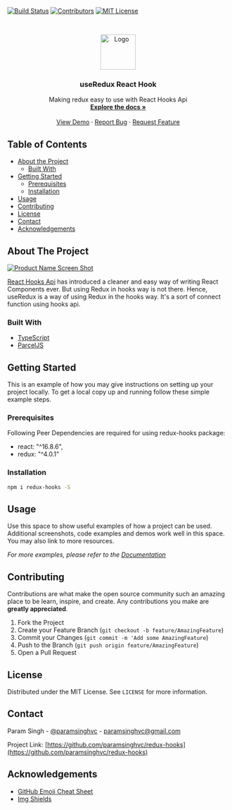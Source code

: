 <!-- PROJECT SHIELDS -->

[![Build Status][build-shield]]()
[![Contributors][contributors-shield]]()
[![MIT License][license-shield]][license-url]

<!-- PROJECT LOGO -->
<br />
<p align="center">
  <a href="https://github.com/paramsinghvc/redux-hooks">
    <img src="https://user-images.githubusercontent.com/4329912/57970576-72d80a00-79a0-11e9-81c3-57465a997044.png" alt="Logo" width="80" height="80">
  </a>

  <h3 align="center">useRedux React Hook</h3>

  <p align="center">
    Making redux easy to use with React Hooks Api
    <br />
    <a href="https://github.com/paramsinghvc/redux-hooks"><strong>Explore the docs »</strong></a>
    <br />
    <br />
    <a href="https://github.com/paramsinghvc/redux-hooks">View Demo</a>
    ·
    <a href="https://github.com/paramsinghvc/redux-hooks/issues">Report Bug</a>
    ·
    <a href="https://github.com/paramsinghvc/redux-hooks/issues">Request Feature</a>
  </p>
</p>

<!-- TABLE OF CONTENTS -->

## Table of Contents

- [About the Project](#about-the-project)
  - [Built With](#built-with)
- [Getting Started](#getting-started)
  - [Prerequisites](#prerequisites)
  - [Installation](#installation)
- [Usage](#usage)
- [Contributing](#contributing)
- [License](#license)
- [Contact](#contact)
- [Acknowledgements](#acknowledgements)

<!-- ABOUT THE PROJECT -->

## About The Project

[![Product Name Screen Shot][product-screenshot]](https://example.com)

[React Hooks Api](https://reactjs.org/docs/hooks-intro.html) has introduced a cleaner and easy way of writing React Components ever. But using Redux in hooks way is not there. Hence, useRedux is a way of using Redux in the hooks way. It's a sort of connect function using hooks api.

### Built With

- [TypeScript](https://www.typescriptlang.org/)
- [ParcelJS](https://parceljs.org/)

<!-- GETTING STARTED -->

## Getting Started

This is an example of how you may give instructions on setting up your project locally.
To get a local copy up and running follow these simple example steps.

### Prerequisites

Following Peer Dependencies are required for using redux-hooks package:

- react: "^16.8.6",
- redux: "^4.0.1"

### Installation

```sh
npm i redux-hooks -S
```

<!-- USAGE EXAMPLES -->

## Usage

Use this space to show useful examples of how a project can be used. Additional screenshots, code examples and demos work well in this space. You may also link to more resources.

_For more examples, please refer to the [Documentation](https://example.com)_

<!-- CONTRIBUTING -->

## Contributing

Contributions are what make the open source community such an amazing place to be learn, inspire, and create. Any contributions you make are **greatly appreciated**.

1. Fork the Project
2. Create your Feature Branch (`git checkout -b feature/AmazingFeature`)
3. Commit your Changes (`git commit -m 'Add some AmazingFeature`)
4. Push to the Branch (`git push origin feature/AmazingFeature`)
5. Open a Pull Request

<!-- LICENSE -->

## License

Distributed under the MIT License. See `LICENSE` for more information.

<!-- CONTACT -->

## Contact

Param Singh - [@paramsinghvc](https://github.com/paramsinghvc) - paramsinghvc@gmail.com

Project Link: [https://github.com/paramsinghvc/redux-hooks](https://github.com/paramsinghvc/redux-hooks)

<!-- ACKNOWLEDGEMENTS -->

## Acknowledgements

- [GitHub Emoji Cheat Sheet](https://www.webpagefx.com/tools/emoji-cheat-sheet)
- [Img Shields](https://shields.io)

<!-- MARKDOWN LINKS & IMAGES -->

[build-shield]: https://img.shields.io/badge/build-passing-brightgreen.svg?style=flat-square
[contributors-shield]: https://img.shields.io/badge/contributors-1-orange.svg?style=flat-square
[license-shield]: https://img.shields.io/badge/license-MIT-blue.svg?style=flat-square
[license-url]: https://choosealicense.com/licenses/mit
[linkedin-shield]: https://img.shields.io/badge/-LinkedIn-black.svg?style=flat-square&logo=linkedin&colorB=555
[linkedin-url]: https://linkedin.com/in/othneildrew
[product-screenshot]: https://user-images.githubusercontent.com/4329912/57970750-b895d200-79a2-11e9-9fdf-fcf80c8fce28.png
